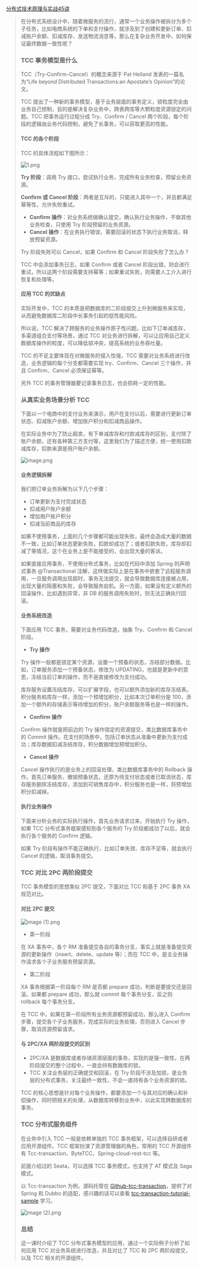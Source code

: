 [分布式技术原理与实战45讲](https://kaiwu.lagou.com/course/courseInfo.htm?courseId=69&sid=20-h5Url-0&buyFrom=2&pageId=1pz4#/detail/pc?id=1908)



> 在分布式系统设计中，随着微服务的流行，通常一个业务操作被拆分为多个子任务，比如电商系统的下单和支付操作，就涉及到了创建和更新订单、扣减账户余额、扣减库存、发送物流消息等，那么在复杂业务开发中，如何保证最终数据一致性呢？
>
> ### TCC 事务模型是什么
>
> TCC（Try-Confirm-Cancel）的概念来源于 Pat Helland 发表的一篇名为“Life beyond Distributed Transactions:an Apostate’s Opinion”的论文。
>
> TCC 提出了一种新的事务模型，基于业务层面的事务定义，锁粒度完全由业务自己控制，目的是解决复杂业务中，跨表跨库等大颗粒度资源锁定的问题。TCC 把事务运行过程分成 Try、Confirm / Cancel 两个阶段，每个阶段的逻辑由业务代码控制，避免了长事务，可以获取更高的性能。
>
> #### TCC 的各个阶段
>
> TCC 的具体流程如下图所示：
>
> ![1.png](https://s0.lgstatic.com/i/image/M00/00/D0/Ciqc1F6qgbmAC6GbAAJF3yzrcWs383.png)
>
> **Try 阶段**：调用 Try 接口，尝试执行业务，完成所有业务检查，预留业务资源。
>
> **Confirm 或 Cancel 阶段**：两者是互斥的，只能进入其中一个，并且都满足幂等性，允许失败重试。
>
> - **Confirm 操作**：对业务系统做确认提交，确认执行业务操作，不做其他业务检查，只使用 Try 阶段预留的业务资源。
> - **Cancel 操作**：在业务执行错误，需要回滚的状态下执行业务取消，释放预留资源。
>
> Try 阶段失败可以 Cancel，如果 Confirm 和 Cancel 阶段失败了怎么办？
>
> TCC 中会添加事务日志，如果 Confirm 或者 Cancel 阶段出错，则会进行重试，所以这两个阶段需要支持幂等；如果重试失败，则需要人工介入进行恢复和处理等。
>
> #### 应用 TCC 的优缺点
>
> 实际开发中，TCC 的本质是把数据库的二阶段提交上升到微服务来实现，从而避免数据库二阶段中长事务引起的低性能风险。
>
> 所以说，TCC 解决了跨服务的业务操作原子性问题，比如下订单减库存，多渠道组合支付等场景，通过 TCC 对业务进行拆解，可以让应用自己定义数据库操作的粒度，可以降低锁冲突，提高系统的业务吞吐量。
>
> TCC 的不足主要体现在对微服务的侵入性强，TCC 需要对业务系统进行改造，业务逻辑的每个分支都需要实现 try、Confirm、Cancel 三个操作，并且 Confirm、Cancel 必须保证幂等。
>
> 另外 TCC 的事务管理器要记录事务日志，也会损耗一定的性能。
>
> ### 从真实业务场景分析 TCC
>
> 下面以一个电商中的支付业务来演示，用户在支付以后，需要进行更新订单状态、扣减账户余额、增加账户积分和扣减商品操作。
>
> 在实际业务中为了防止超卖，有下单减库存和付款减库存的区别，支付除了账户余额，还有各种第三方支付等，这里我们为了描述方便，统一使用扣款减库存，扣款来源是用户账户余额。
>
> ![image.png](https://s0.lgstatic.com/i/image/M00/00/D1/Ciqc1F6qgfuAJQCgAAG9JoGK4rY210.png)
>
> #### 业务逻辑拆解
>
> 我们把订单业务拆解为以下几个步骤：
>
> - 订单更新为支付完成状态
> - 扣减用户账户余额
> - 增加用户账户积分
> - 扣减当前商品的库存
>
> 如果不使用事务，上面的几个步骤都可能出现失败，最终会造成大量的数据不一致，比如订单状态更新失败，扣款却成功了；或者扣款失败，库存却扣减了等情况，这个在业务上是不能接受的，会出现大量的客诉。
>
> 如果直接应用事务，不使用分布式事务，比如在代码中添加 Spring 的声明式事务 @Transactional 注解，这样做实际上是在事务中嵌套了远程服务调用，一旦服务调用出现超时，事务无法提交，就会导致数据库连接被占用，出现大量的阻塞和失败，会导致服务宕机。另一方面，如果没有定义额外的回滚操作，比如遇到异常，非 DB 的服务调用失败时，则无法正确执行回滚。
>
> #### 业务系统改造
>
> 下面应用 TCC 事务，需要对业务代码改造，抽象 Try、Confirm 和 Cancel 阶段。
>
> - **Try 操作**
>
> Try 操作一般都是锁定某个资源，设置一个预备的状态，冻结部分数据。比如，订单服务添加一个预备状态，修改为 UPDATING，也就是更新中的意思，冻结当前订单的操作，而不是直接修改为支付成功。
>
> 库存服务设置冻结库存，可以扩展字段，也可以额外添加新的库存冻结表。积分服务和库存一样，添加一个预增加积分，比如本次订单积分是 100，添加一个额外的存储表示等待增加的积分，账户余额服务等也是一样的操作。
>
> - **Confirm 操作**
>
> Confirm 操作就是把前边的 Try 操作锁定的资源提交，类比数据库事务中的 Commit 操作。在支付的场景中，包括订单状态从准备中更新为支付成功；库存数据扣减冻结库存，积分数据增加预增加积分。
>
> - **Cancel 操作**
>
> Cancel 操作执行的是业务上的回滚处理，类比数据库事务中的 Rollback 操作。首先订单服务，撤销预备状态，还原为待支付状态或者已取消状态，库存服务删除冻结库存，添加到可销售库存中，积分服务也是一样，将预增加积分扣减掉。
>
> #### 执行业务操作
>
> 下面来分析业务的实际执行操作，首先业务请求过来，开始执行 Try 操作，如果 TCC 分布式事务框架感知到各个服务的 Try 阶段都成功了以后，就会执行各个服务的 Confirm 逻辑。
>
> 如果 Try 阶段有操作不能正确执行，比如订单失效、库存不足等，就会执行 Cancel 的逻辑，取消事务提交。
>
> ### TCC 对比 2PC 两阶段提交
>
> TCC 事务模型的思想类似 2PC 提交，下面对比 TCC 和基于 2PC 事务 XA 规范对比。
>
> #### 对比 2PC 提交
>
> ![image (1).png](https://s0.lgstatic.com/i/image/M00/00/D1/CgqCHl6qgjmAASLlAAServJ4VUM890.png)
>
> - 第一阶段
>
> 在 XA 事务中，各个 RM 准备提交各自的事务分支，事实上就是准备提交资源的更新操作（insert、delete、update 等）；而在 TCC 中，是主业务操作请求各个子业务服务预留资源。
>
> - 第二阶段
>
> XA 事务根据第一阶段每个 RM 是否都 prepare 成功，判断是要提交还是回滚。如果都 prepare 成功，那么就 commit 每个事务分支，反之则 rollback 每个事务分支。
>
> 在 TCC 中，如果在第一阶段所有业务资源都预留成功，那么进入 Confirm 步骤，提交各个子业务服务，完成实际的业务处理，否则进入 Cancel 步骤，取消资源预留请求。
>
> #### 与 2PC/XA 两阶段提交的区别
>
> - 2PC/XA 是数据库或者存储资源层面的事务，实现的是强一致性，在两阶段提交的整个过程中，一直会持有数据库的锁。
> - TCC 关注业务层的正确提交和回滚，在 Try 阶段不涉及加锁，是业务层的分布式事务，关注最终一致性，不会一直持有各个业务资源的锁。
>
> TCC 的核心思想是针对每个业务操作，都要添加一个与其对应的确认和补偿操作，同时把相关的处理，从数据库转移到业务中，以此实现跨数据库的事务。
>
> ### TCC 分布式服务组件
>
> 在业务中引入 TCC 一般是依赖单独的 TCC 事务框架，可以选择自研或者应用开源组件。TCC 框架扮演了资源管理器的角色，常用的 TCC 开源组件有 Tcc-transaction、ByteTCC、Spring-cloud-rest-tcc 等。
>
> 前面介绍过的 Seata，可以选择 TCC 事务模式，也支持了 AT 模式及 Saga 模式。
>
> 以 Tcc-transaction 为例，源码托管在 [Github-tcc-transaction](https://github.com/changmingxie/tcc-transaction)，提供了对 Spring 和 Dubbo 的适配，感兴趣的话可以查看 [tcc-transaction-tutorial-sample](https://github.com/changmingxie/tcc-transaction/tree/master-1.2.x/tcc-transaction-tutorial-sample) 学习。
>
> ![image (2).png](https://s0.lgstatic.com/i/image/M00/00/D1/CgqCHl6qgnGAV36VAACSjbYig5g034.png)
>
> ### 总结
>
> 这一课时介绍了 TCC 分布式事务模型的应用，通过一个实际例子分析了如何应用 TCC 对业务系统进行改造，并且对比了 TCC 和 2PC 两阶段提交，以及 TCC 相关的开源组件。
